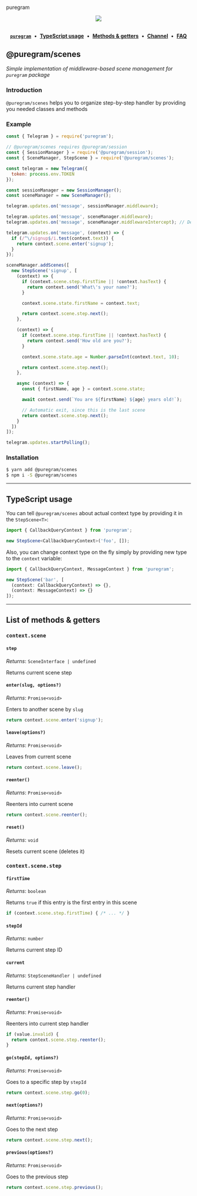 puregram<div align='center'>
  <img src='https://i.imgur.com/ZzjmE8i.png' />
</div>

<br />

<div align='center'>
  <a href='https://github.com/nitreojs/puregram'><b><code>puregram</code></b></a>
  <span>&nbsp;•&nbsp;</span>
  <a href='#typescript-usage'><b>TypeScript usage</b></a>
  <span>&nbsp;•&nbsp;</span>
  <a href='#list-of-methods--getters'><b>Methods & getters</b></a>
  <span>&nbsp;•&nbsp;</span>
  <a href='https://t.me/puregram_channel'><b>Channel</b></a>
  <span>&nbsp;•&nbsp;</span>
  <a href='https://github.com/nitreojs/puregram#faq'><b>FAQ</b></a>
</div>

## @puregram/scenes

_Simple implementation of middleware-based scene management for `puregram` package_

### Introduction

`@puregram/scenes` helps you to organize step-by-step handler by providing you needed classes and methods

### Example
```js
const { Telegram } = require('puregram');

// @puregram/scenes requires @puregram/session
const { SessionManager } = require('@puregram/session');
const { SceneManager, StepScene } = require('@puregram/scenes');

const telegram = new Telegram({
  token: process.env.TOKEN
});

const sessionManager = new SessionManager();
const sceneManager = new SceneManager();

telegram.updates.on('message', sessionManager.middleware);

telegram.updates.on('message', sceneManager.middleware);
telegram.updates.on('message', sceneManager.middlewareIntercept); // Default scene entry handler

telegram.updates.on('message', (context) => {
  if (/^\/signup$/i.test(context.text)) {
    return context.scene.enter('signup');
  }
});

sceneManager.addScenes([
  new StepScene('signup', [
    (context) => {
      if (context.scene.step.firstTime || !context.hasText) {
        return context.send('What\'s your name?');
      }

      context.scene.state.firstName = context.text;

      return context.scene.step.next();
    },

    (context) => {
      if (context.scene.step.firstTime || !context.hasText) {
        return context.send('How old are you?');
      }

      context.scene.state.age = Number.parseInt(context.text, 10);

      return context.scene.step.next();
    },

    async (context) => {
      const { firstName, age } = context.scene.state;

      await context.send(`You are ${firstName} ${age} years old!`);

      // Automatic exit, since this is the last scene
      return context.scene.step.next();
    }
  ])
]);

telegram.updates.startPolling();
```

### Installation

```sh
$ yarn add @puregram/scenes
$ npm i -S @puregram/scenes
```

---

## TypeScript usage

You can tell `@puregram/scenes` about actual context type by providing it in the `StepScene<T>`:

```ts
import { CallbackQueryContext } from 'puregram';

new StepScene<CallbackQueryContext>('foo', []);
```

Also, you can change context type on the fly simply by providing new type to the `context` variable:

```ts
import { CallbackQueryContext, MessageContext } from 'puregram';

new StepScene('bar', [
  (context: CallbackQueryContext) => {},
  (context: MessageContext) => {}
]);
```

---

## List of methods & getters

### `context.scene`

#### `step`

_Returns_: `SceneInterface | undefined`

Returns current scene step

#### `enter(slug, options?)`

_Returns_: `Promise<void>`

Enters to another scene by `slug`

```js
return context.scene.enter('signup');
```

#### `leave(options?)`

_Returns_: `Promise<void>`

Leaves from current scene

```js
return context.scene.leave();
```

#### `reenter()`

_Returns_: `Promise<void>`

Reenters into current scene

```js
return context.scene.reenter();
```

#### `reset()`

_Returns_: `void`

Resets current scene (deletes it)

### `context.scene.step`

#### `firstTime`

_Returns_: `boolean`

Returns `true` if this entry is the first entry in this scene

```js
if (context.scene.step.firstTime) { /* ... */ }
```

#### `stepId`

_Returns_: `number`

Returns current step ID

#### `current`

_Returns_: `StepSceneHandler | undefined`

Returns current step handler

#### `reenter()`

_Returns_: `Promise<void>`

Reenters into current step handler

```js
if (value.invalid) {
  return context.scene.step.reenter();
}
```

#### `go(stepId, options?)`

_Returns_: `Promise<void>`

Goes to a specific step by `stepId`

```js
return context.scene.step.go(0);
```

#### `next(options?)`

_Returns_: `Promise<void>`

Goes to the next step

```js
return context.scene.step.next();
```

#### `previous(options?)`

_Returns_: `Promise<void>`

Goes to the previous step

```js
return context.scene.step.previous();
```
